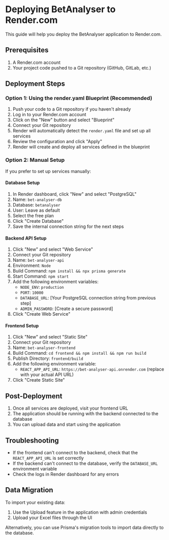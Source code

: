 # Deploying BetAnalyser to Render.com

This guide will help you deploy the BetAnalyser application to Render.com.

## Prerequisites

1. A Render.com account
2. Your project code pushed to a Git repository (GitHub, GitLab, etc.)

## Deployment Steps

### Option 1: Using the render.yaml Blueprint (Recommended)

1. Push your code to a Git repository if you haven't already
2. Log in to your Render.com account
3. Click on the "New" button and select "Blueprint"
4. Connect your Git repository
5. Render will automatically detect the `render.yaml` file and set up all services
6. Review the configuration and click "Apply"
7. Render will create and deploy all services defined in the blueprint

### Option 2: Manual Setup

If you prefer to set up services manually:

#### Database Setup

1. In Render dashboard, click "New" and select "PostgreSQL"
2. Name: `bet-analyser-db`
3. Database: `betanalyser`
4. User: Leave as default
5. Select the free plan
6. Click "Create Database"
7. Save the internal connection string for the next steps

#### Backend API Setup

1. Click "New" and select "Web Service"
2. Connect your Git repository
3. Name: `bet-analyser-api`
4. Environment: `Node`
5. Build Command: `npm install && npx prisma generate`
6. Start Command: `npm start`
7. Add the following environment variables:
   - `NODE_ENV`: `production`
   - `PORT`: `10000`
   - `DATABASE_URL`: [Your PostgreSQL connection string from previous step]
   - `ADMIN_PASSWORD`: [Create a secure password]
8. Click "Create Web Service"

#### Frontend Setup

1. Click "New" and select "Static Site"
2. Connect your Git repository
3. Name: `bet-analyser-frontend`
4. Build Command: `cd frontend && npm install && npm run build`
5. Publish Directory: `frontend/build`
6. Add the following environment variable:
   - `REACT_APP_API_URL`: `https://bet-analyser-api.onrender.com` (replace with your actual API URL)
7. Click "Create Static Site"

## Post-Deployment

1. Once all services are deployed, visit your frontend URL
2. The application should be running with the backend connected to the database
3. You can upload data and start using the application

## Troubleshooting

- If the frontend can't connect to the backend, check that the `REACT_APP_API_URL` is set correctly
- If the backend can't connect to the database, verify the `DATABASE_URL` environment variable
- Check the logs in Render dashboard for any errors

## Data Migration

To import your existing data:

1. Use the Upload feature in the application with admin credentials
2. Upload your Excel files through the UI

Alternatively, you can use Prisma's migration tools to import data directly to the database.
